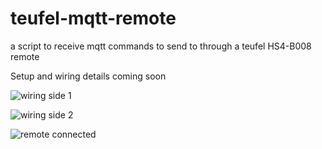 # teufel-mqtt-remote
a script to receive mqtt commands to send to through a teufel HS4-B008 remote

Setup and wiring details coming soon

![wiring side 1](/images/wiring_side_1.png)

![wiring side 2](/images/wiring_side_2.png)

![remote connected](/images/remote_connected.png)
